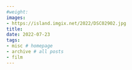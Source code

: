 ```yaml
---
#weight: 
images:
- https://island.imgix.net/2022/DSC02902.jpg
title: 
date: 2022-07-23
tags:
- misc # homepage
- archive # all posts
- film
---
```

